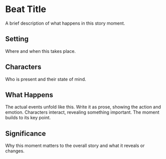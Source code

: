 # Beat Title

A brief description of what happens in this story moment.

## Setting

Where and when this takes place.

## Characters

Who is present and their state of mind.

## What Happens

The actual events unfold like this. Write it as prose, showing the action and emotion. Characters interact, revealing something important. The moment builds to its key point.

## Significance

Why this moment matters to the overall story and what it reveals or changes.
